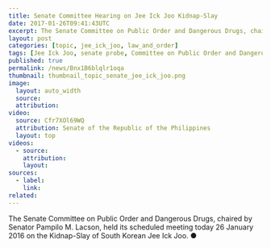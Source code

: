 ```yaml
---
title: Senate Committee Hearing on Jee Ick Joo Kidnap-Slay
date: 2017-01-26T09:41:43UTC
excerpt: The Senate Committee on Public Order and Dangerous Drugs, chaired by Senator Pampilo M. Lacson, held its scheduled meeting today 26 January 2016 on the Kidnap-Slay of South Korean Jee Ick Joo.
layout: post
categories: [topic, jee_ick_joo, law_and_order]
tags: [Jee Ick Joo, senate probe, Committee on Public Order and Dangerous Drugs, Senate]
published: true
permalink: /news/Bnx1B6blqlr1oqa
thumbnail: thumbnail_topic_senate_jee_ick_joo.png
image:
  layout: auto_width
  source: 
  attribution: 
video:
  source: Cfr7XOl69WQ
  attribution: Senate of the Republic of the Philippines
  layout: top
videos:
  - source: 
    attribution: 
    layout: 
sources:
  - label:
    link:
related:
---
```


The Senate Committee on Public Order and Dangerous Drugs, chaired by Senator Pampilo M. Lacson, held its scheduled meeting today 26 January 2016 on the Kidnap-Slay of South Korean Jee Ick Joo.
&#x25cf;
